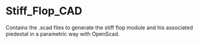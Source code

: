 # Stiff_Flop_CAD


Contains the .scad files to generate the stiff flop module and his associated piedestal in a parametric way with OpenScad.

<!---
![Texte alternatif](/chemin/access/image.jpg "Titre de l'image").
-->